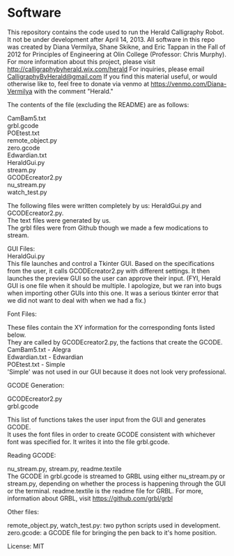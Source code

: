 Software
====

This repository contains the code used to run the Herald Calligraphy Robot.
It not be under development after April 14, 2013.
All software in this repo was created by Diana Vermilya, Shane Skikne, and Eric Tappan in the Fall of 2012 for 
Principles of Engineering at Olin College (Professor: Chris Murphy).
For more information about this project, please visit http://calligraphybyherald.wix.com/herald
For inquiries, please email CalligraphyByHerald@gmail.com
If you find this material useful, or would otherwise like to, feel free to donate via venmo at https://venmo.com/Diana-Vermilya with the comment "Herald."



The contents of the file (excluding the README) are as follows:   

CamBam5.txt   
grbl.gcode   
POEtest.txt  
remote_object.py   
zero.gcode   
Edwardian.txt  
HeraldGui.py  
stream.py   
GCODEcreator2.py  
nu_stream.py   
watch_test.py   

The following files were written completely by us: HeraldGui.py and GCODEcreator2.py.   
The text files were generated by us.    
The grbl files were from Github though we made a few modications to stream.   

GUI Files:   
HeraldGui.py   
This file launches and control a Tkinter GUI.  Based on the specifications from the user,
it calls GCODEcreator2.py with different settings. It then launches the preview GUI so the user can approve their input.
(FYI, Herald GUI is one file when it should be multiple. I apologize, but we ran into bugs when importing other GUIs into this one.
It was a serious tkinter error that we did not want to deal with when we had a fix.)


Font Files:   

These files contain the XY information for the corresponding fonts listed below.   
They are called by GCODEcreator2.py, the factions that create the GCODE.   
CamBam5.txt - Alegra   
Edwardian.txt - Edwardian   
POEtest.txt - Simple   
'Simple' was not used in our GUI because it does not look very professional.   

GCODE Generation:   

GCODEcreator2.py   
grbl.gcode   

This list of functions takes the user input from the GUI and generates GCODE.   
It uses the font files in order to create GCODE consistent with whichever
  font was specified for.
It writes it into the file grbl.gcode.   

Reading GCODE:   

nu_stream.py, stream.py, readme.textile   
The GCODE in grbl.gcode is streamed to GRBL using either nu_stream.py or stream.py,
depending on whether the process is happening through the GUI or the terminal.
readme.textile is the readme file for GRBL.  For more, information about GRBL,
visit https://github.com/grbl/grbl   

Other files:   

remote_object.py, watch_test.py: two python scripts used in development.
zero.gcode: a GCODE file for bringing the pen back to it's home position.   


License: MIT   
